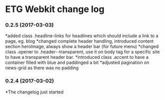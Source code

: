 # ETG Webkit change log

### 0.2.5 (2017-03-03)

*added class .headline-links for headlines which should include a link to a page, eg. blog
*changed complete header handling, introduced content section heroImage, always show a header bar (for future menu)
*changed class .opener to .header--transparent, use it on body tag for a specific site to have a transparent header bar.
*introduced class .accent to have a container filled with blue and paddinged a bit
*adjusted pagination on news-grid as there was no padding


### 0.2.4 (2017-03-02)
	
*The changelog just started